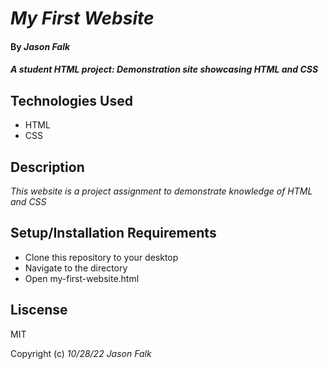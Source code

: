 # _My First Website_

#### By _**Jason Falk**_

#### _A student HTML project: Demonstration site showcasing HTML and CSS_

## Technologies Used

* HTML
* CSS


## Description

_This website is a project assignment to demonstrate knowledge of HTML and CSS_

## Setup/Installation Requirements

* Clone this repository to your desktop
* Navigate to the directory
* Open my-first-website.html

## Liscense

MIT

Copyright (c) _10/28/22_ _Jason Falk_